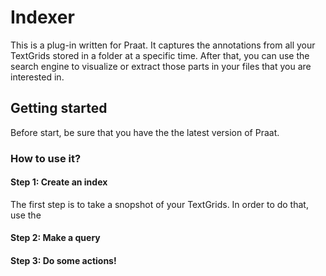 # Indexer

This is a plug-in written for Praat. It captures the annotations from all your TextGrids stored in a folder at a specific time. After that, you can use the search engine to visualize or extract those parts in your files that you are interested in.

## Getting started

Before start, be sure that you have the the latest version of Praat. 

### How to use it?

#### Step 1: Create an index

The first step is to take a snopshot of your TextGrids. In order to do that, use the 

#### Step 2: Make a query


#### Step 3: Do some actions!


